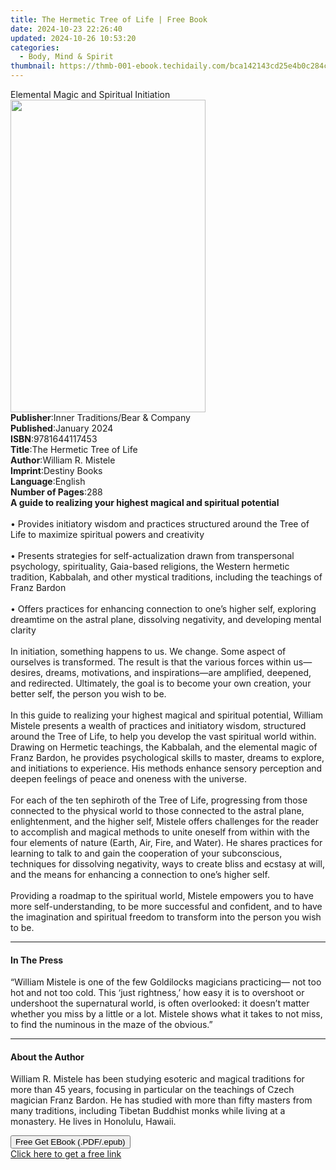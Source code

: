 ```yaml
---
title: The Hermetic Tree of Life | Free Book
date: 2024-10-23 22:26:40
updated: 2024-10-26 10:53:20
categories:
  - Body, Mind & Spirit
thumbnail: https://thmb-001-ebook.techidaily.com/bca142143cd25e4b0c284ca2ff3402de517be28e479764a8c50ac177fda3e622.jpg
---
```

<main id="book-container">
  <div class="flex flex-col">
    <div class="book-brief flex-1 py-6 px-4 sm:p-6 md:py-10 md:px-8">
      <!-- brief-->
      <div class="book-brief-main">
        Elemental Magic and Spiritual Initiation
      </div>
    </div>
    <div
      class="book-meta-info flex-1 grid gap-4 col-start-1 col-end-3 row-start-1 sm:mb-6 sm:grid-cols-4 lg:gap-6 lg:col-start-2 lg:row-end-6 lg:row-span-6 lg:mb-0"
    >
      <div
        class="book-meta-info-left place-content-center mt-4 p-4 text-sm leading-6 col-start-2 col-span-2 dark:text-slate-400"
      >
        <img
          class="w-full h-500 object-cover rounded-lg sm:h-255 sm:col-span-2 lg:col-span-full"
          src="https://img-001-ebook.techidaily.com/362350722814b3de09ea57c191834e83ec731cd536f73cf6c0b85abffaed08c5.jpg"
          alt=""
          width="312"
          height="500"
        />
      </div>
      <div
        class="book-meta-info-right mt-2 col-start-1 row-start-2 col-span-3 self-center"
      >
        <!-- meta data  -->
        <div class="flex flex-col px-4 md:px-8">
          <div class="flex-1">
            <strong>Publisher</strong>:<span class="px-2"
              >Inner Traditions/Bear &amp; Company</span
            >
          </div>
          <div class="flex-1">
            <strong>Published</strong>:<span class="px-2">January 2024</span>
          </div>
          <div class="flex-1">
            <strong>ISBN</strong>:<span class="px-2">9781644117453</span>
          </div>
          <div class="flex-1">
            <strong>Title</strong>:<span class="px-2"
              >The Hermetic Tree of Life</span
            >
          </div>
          <div class="flex-1">
            <strong>Author</strong>:<span class="px-2">William R. Mistele</span>
          </div>
          <div class="flex-1">
            <strong>Imprint</strong>:<span class="px-2">Destiny Books</span>
          </div>
          <div class="flex-1">
            <strong>Language</strong>:<span class="px-2">English</span>
          </div>
          <div class="flex-1">
            <strong>Number of Pages</strong>:<span class="px-2">288</span>
          </div>
        </div>
      </div>
    </div>
    <div class="book-description flex-1 py-6 px-4 sm:p-6 md:py-10 md:px-8">
      <div class="book-description-main">
        <div accordion-content="" id="description">
          <b
            >A guide to realizing your highest magical and spiritual
            potential</b
          ><br /><br />• Provides initiatory wisdom and practices structured
          around the Tree of Life to maximize spiritual powers and creativity<br /><br />•
          Presents strategies for self-actualization drawn from transpersonal
          psychology, spirituality, Gaia-based religions, the Western hermetic
          tradition, Kabbalah, and other mystical traditions, including the
          teachings of Franz Bardon<br /><br />• Offers practices for enhancing
          connection to one’s higher self, exploring dreamtime on the astral
          plane, dissolving negativity, and developing mental clarity<br /><br />In
          initiation, something happens to us. We change. Some aspect of
          ourselves is transformed. The result is that the various forces within
          us—desires, dreams, motivations, and inspirations—are amplified,
          deepened, and redirected. Ultimately, the goal is to become your own
          creation, your better self, the person you wish to be.<br /><br />In
          this guide to realizing your highest magical and spiritual potential,
          William Mistele presents a wealth of practices and initiatory wisdom,
          structured around the Tree of Life, to help you develop the vast
          spiritual world within. Drawing on Hermetic teachings, the Kabbalah,
          and the elemental magic of Franz Bardon, he provides psychological
          skills to master, dreams to explore, and initiations to experience.
          His methods enhance sensory perception and deepen feelings of peace
          and oneness with the universe. <br /><br />For each of the ten
          sephiroth of the Tree of Life, progressing from those connected to the
          physical world to those connected to the astral plane, enlightenment,
          and the higher self, Mistele offers challenges for the reader to
          accomplish and magical methods to unite oneself from within with the
          four elements of nature (Earth, Air, Fire, and Water). He shares
          practices for learning to talk to and gain the cooperation of your
          subconscious, techniques for dissolving negativity, ways to create
          bliss and ecstasy at will, and the means for enhancing a connection to
          one’s higher self. <br /><br />Providing a roadmap to the spiritual
          world, Mistele empowers you to have more self-understanding, to be
          more successful and confident, and to have the imagination and
          spiritual freedom to transform into the person you wish to be.
        </div>
        <div class="accordion-fader"></div>
      </div>
    </div>
    <div class="book-excerpts flex-1 py-6 px-4 sm:p-6 md:py-10 md:px-8">
      <!-- excerpts-->
      <div class="book-excerpts-main">
        <hr />
        <h4 class="placeholder placeholder-heading">
          <span>In The Press</span>
        </h4>
        <p>
          “William Mistele is one of the few Goldilocks magicians practicing—
          not too hot and not too cold. This ‘just rightness,’ how easy it is to
          overshoot or undershoot the supernatural world, is often overlooked:
          it doesn’t matter whether you miss by a little or a lot. Mistele shows
          what it takes to not miss, to find the numinous in the maze of the
          obvious.”
        </p>
      </div>
    </div>
    <div class="book-about-author flex-1 py-6 px-4 sm:p-6 md:py-10 md:px-8">
      <!-- about author-->
      <div class="book-main-author-main">
        <hr />
        <h4 class="placeholder placeholder-heading">
          <span>About the Author</span>
        </h4>
        <p>
          William R. Mistele has been studying esoteric and magical traditions
          for more than 45 years, focusing in particular on the teachings of
          Czech magician Franz Bardon. He has studied with more than fifty
          masters from many traditions, including Tibetan Buddhist monks while
          living at a monastery. He lives in Honolulu, Hawaii.
        </p>
      </div>
    </div>
    <div class="book-free-get flex-1 py-6 px-4 sm:p-6 md:py-10 md:px-8">
      <button
        id="btn-free-get"
        class="bg-blue-500 hover:bg-blue-700 text-white font-bold py-2 px-4 rounded"
      >
        Free Get EBook (.PDF/.epub)
      </button>
      <div id="countdown-display" class="px-2 text-lg mt-2"></div>
      <a
        id="free-link"
        class="hidden bg-blue-500 hover:bg-blue-700 text-white font-bold py-2 px-4 rounded"
        href="https://www.ebooks.com/en-us/book/210816445/the-hermetic-tree-of-life/william-r-mistele/"
        target="_blank"
        >Click here to get a free link</a
      >
    </div>
    <script>
      let countdownTime = 0;
      let countdownInterval = null;
      document
        .getElementById('btn-free-get')
        .addEventListener('click', startCountdown);
      function startCountdown() {
        countdownTime = new Date().getTime() + 60000 * 3;
        countdownInterval = setInterval(updateCountdown, 1000);
        document.getElementById('btn-free-get').disabled = true;
        document
          .getElementById('btn-free-get')
          .classList.add('bg-gray-500', 'cursor-not-allowed');
      }
      function updateCountdown() {
        let currentTime = new Date().getTime();
        let timeLeft = countdownTime - currentTime;
        let secondsLeft = Math.floor(timeLeft / 1000);
        document.getElementById('countdown-display').innerHTML =
          `Remaining time: ${secondsLeft} seconds.`;
        if (secondsLeft <= 0) {
          clearInterval(countdownInterval);
          document.getElementById('btn-free-get').classList.add('hidden');
          document.getElementById('free-link').classList.remove('hidden');
          document.getElementById('countdown-display').innerHTML = '';
        }
      }
    </script>
  </div>
</main>
